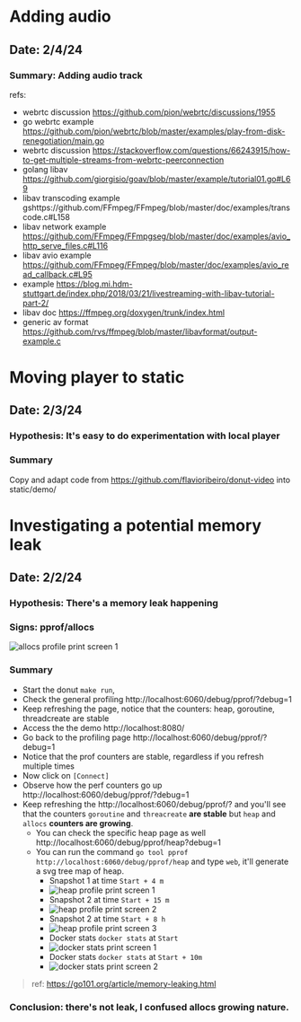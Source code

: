# Adding audio

## Date: 2/4/24
### Summary: Adding audio track

refs:
* webrtc discussion https://github.com/pion/webrtc/discussions/1955
* go webrtc example https://github.com/pion/webrtc/blob/master/examples/play-from-disk-renegotiation/main.go
* webrtc discussion https://stackoverflow.com/questions/66243915/how-to-get-multiple-streams-from-webrtc-peerconnection
* golang libav https://github.com/giorgisio/goav/blob/master/example/tutorial01.go#L69
* libav transcoding example gshttps://github.com/FFmpeg/FFmpeg/blob/master/doc/examples/transcode.c#L158
* libav network example https://github.com/FFmpeg/FFmpgseg/blob/master/doc/examples/avio_http_serve_files.c#L116
* libav avio example https://github.com/FFmpeg/FFmpeg/blob/master/doc/examples/avio_read_callback.c#L95
* example https://blog.mi.hdm-stuttgart.de/index.php/2018/03/21/livestreaming-with-libav-tutorial-part-2/
* libav doc https://ffmpeg.org/doxygen/trunk/index.html
* generic av format https://github.com/rvs/ffmpeg/blob/master/libavformat/output-example.c

# Moving player to static

## Date: 2/3/24
### Hypothesis: It's easy to do experimentation with local player
### Summary

Copy and adapt code from https://github.com/flavioribeiro/donut-video into static/demo/

# Investigating a potential memory leak

## Date: 2/2/24
### Hypothesis: There's a memory leak happening
### Signs: pprof/allocs
![allocs profile print screen 1](imgs/entry_memory_leak/allocs_pprof001.svg "allocs profile print screen 1")
### Summary

* Start the donut `make run`, 
* Check the general profiling http://localhost:6060/debug/pprof/?debug=1
* Keep refreshing the page, notice that the counters: heap, goroutine, threadcreate are stable
* Access the the demo http://localhost:8080/
* Go back to the profiling page http://localhost:6060/debug/pprof/?debug=1
* Notice that the prof counters are stable, regardless if you refresh multiple times
* Now click on `[Connect]`
* Observe how the perf counters go up http://localhost:6060/debug/pprof/?debug=1
* Keep refreshing the http://localhost:6060/debug/pprof/? and you'll see that the counters `goroutine` and `threacreate` **are stable** but `heap` and `allocs` **counters are growing**.
  * You can check the specific heap page as well http://localhost:6060/debug/pprof/heap?debug=1
  * You can run the command `go tool pprof http://localhost:6060/debug/pprof/heap` and type `web`, it'll generate a svg tree map of heap.
    * Snapshot 1 at time `Start + 4 m`
    * ![heap profile print screen 1](imgs/entry_memory_leak/pprof001.svg "heap profile print screen 1")
    * Snapshot 2 at time `Start + 15 m`
    * ![heap profile print screen 2](imgs/entry_memory_leak/pprof002.svg "heap profile print screen 2")
    * Snapshot 2 at time `Start + 8 h`
    * ![heap profile print screen 3](imgs/entry_memory_leak/pprof003.svg "heap profile print screen 3")
    * Docker stats `docker stats` at `Start`
    * ![docker stats print screen 1](imgs/entry_memory_leak/docker_stats1.png.webp "docker stats print screen 1")
    * Docker stats `docker stats` at `Start + 10m`
    * ![docker stats print screen 2](imgs/entry_memory_leak/docker_stats2.png.webp "docker stats print screen 2")

> ref: https://go101.org/article/memory-leaking.html
### Conclusion: there's not leak, I confused allocs growing nature.
